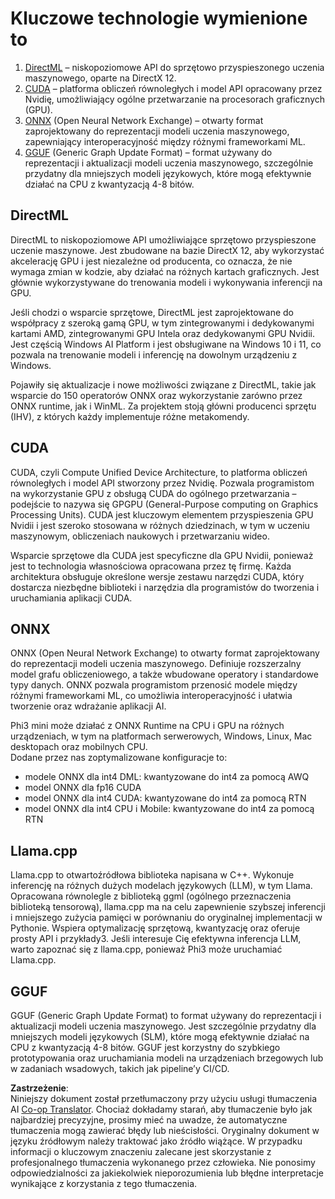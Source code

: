 <!--
CO_OP_TRANSLATOR_METADATA:
{
  "original_hash": "9841486ba4cf2590fabe609b925b00eb",
  "translation_date": "2025-07-16T18:44:03+00:00",
  "source_file": "md/01.Introduction/01/01.Understandingtech.md",
  "language_code": "pl"
}
-->
# Kluczowe technologie wymienione to

1. [DirectML](https://learn.microsoft.com/windows/ai/directml/dml?WT.mc_id=aiml-138114-kinfeylo) – niskopoziomowe API do sprzętowo przyspieszonego uczenia maszynowego, oparte na DirectX 12.
2. [CUDA](https://blogs.nvidia.com/blog/what-is-cuda-2/) – platforma obliczeń równoległych i model API opracowany przez Nvidię, umożliwiający ogólne przetwarzanie na procesorach graficznych (GPU).
3. [ONNX](https://onnx.ai/) (Open Neural Network Exchange) – otwarty format zaprojektowany do reprezentacji modeli uczenia maszynowego, zapewniający interoperacyjność między różnymi frameworkami ML.
4. [GGUF](https://github.com/ggerganov/ggml/blob/master/docs/gguf.md) (Generic Graph Update Format) – format używany do reprezentacji i aktualizacji modeli uczenia maszynowego, szczególnie przydatny dla mniejszych modeli językowych, które mogą efektywnie działać na CPU z kwantyzacją 4-8 bitów.

## DirectML

DirectML to niskopoziomowe API umożliwiające sprzętowo przyspieszone uczenie maszynowe. Jest zbudowane na bazie DirectX 12, aby wykorzystać akcelerację GPU i jest niezależne od producenta, co oznacza, że nie wymaga zmian w kodzie, aby działać na różnych kartach graficznych. Jest głównie wykorzystywane do trenowania modeli i wykonywania inferencji na GPU.

Jeśli chodzi o wsparcie sprzętowe, DirectML jest zaprojektowane do współpracy z szeroką gamą GPU, w tym zintegrowanymi i dedykowanymi kartami AMD, zintegrowanymi GPU Intela oraz dedykowanymi GPU Nvidii. Jest częścią Windows AI Platform i jest obsługiwane na Windows 10 i 11, co pozwala na trenowanie modeli i inferencję na dowolnym urządzeniu z Windows.

Pojawiły się aktualizacje i nowe możliwości związane z DirectML, takie jak wsparcie do 150 operatorów ONNX oraz wykorzystanie zarówno przez ONNX runtime, jak i WinML. Za projektem stoją główni producenci sprzętu (IHV), z których każdy implementuje różne metakomendy.

## CUDA

CUDA, czyli Compute Unified Device Architecture, to platforma obliczeń równoległych i model API stworzony przez Nvidię. Pozwala programistom na wykorzystanie GPU z obsługą CUDA do ogólnego przetwarzania – podejście to nazywa się GPGPU (General-Purpose computing on Graphics Processing Units). CUDA jest kluczowym elementem przyspieszenia GPU Nvidii i jest szeroko stosowana w różnych dziedzinach, w tym w uczeniu maszynowym, obliczeniach naukowych i przetwarzaniu wideo.

Wsparcie sprzętowe dla CUDA jest specyficzne dla GPU Nvidii, ponieważ jest to technologia własnościowa opracowana przez tę firmę. Każda architektura obsługuje określone wersje zestawu narzędzi CUDA, który dostarcza niezbędne biblioteki i narzędzia dla programistów do tworzenia i uruchamiania aplikacji CUDA.

## ONNX

ONNX (Open Neural Network Exchange) to otwarty format zaprojektowany do reprezentacji modeli uczenia maszynowego. Definiuje rozszerzalny model grafu obliczeniowego, a także wbudowane operatory i standardowe typy danych. ONNX pozwala programistom przenosić modele między różnymi frameworkami ML, co umożliwia interoperacyjność i ułatwia tworzenie oraz wdrażanie aplikacji AI.

Phi3 mini może działać z ONNX Runtime na CPU i GPU na różnych urządzeniach, w tym na platformach serwerowych, Windows, Linux, Mac desktopach oraz mobilnych CPU.  
Dodane przez nas zoptymalizowane konfiguracje to:

- modele ONNX dla int4 DML: kwantyzowane do int4 za pomocą AWQ  
- model ONNX dla fp16 CUDA  
- model ONNX dla int4 CUDA: kwantyzowane do int4 za pomocą RTN  
- model ONNX dla int4 CPU i Mobile: kwantyzowane do int4 za pomocą RTN  

## Llama.cpp

Llama.cpp to otwartoźródłowa biblioteka napisana w C++. Wykonuje inferencję na różnych dużych modelach językowych (LLM), w tym Llama. Opracowana równolegle z biblioteką ggml (ogólnego przeznaczenia biblioteką tensorową), llama.cpp ma na celu zapewnienie szybszej inferencji i mniejszego zużycia pamięci w porównaniu do oryginalnej implementacji w Pythonie. Wspiera optymalizację sprzętową, kwantyzację oraz oferuje prosty API i przykłady3. Jeśli interesuje Cię efektywna inferencja LLM, warto zapoznać się z llama.cpp, ponieważ Phi3 może uruchamiać Llama.cpp.

## GGUF

GGUF (Generic Graph Update Format) to format używany do reprezentacji i aktualizacji modeli uczenia maszynowego. Jest szczególnie przydatny dla mniejszych modeli językowych (SLM), które mogą efektywnie działać na CPU z kwantyzacją 4-8 bitów. GGUF jest korzystny do szybkiego prototypowania oraz uruchamiania modeli na urządzeniach brzegowych lub w zadaniach wsadowych, takich jak pipeline’y CI/CD.

**Zastrzeżenie**:  
Niniejszy dokument został przetłumaczony przy użyciu usługi tłumaczenia AI [Co-op Translator](https://github.com/Azure/co-op-translator). Chociaż dokładamy starań, aby tłumaczenie było jak najbardziej precyzyjne, prosimy mieć na uwadze, że automatyczne tłumaczenia mogą zawierać błędy lub nieścisłości. Oryginalny dokument w języku źródłowym należy traktować jako źródło wiążące. W przypadku informacji o kluczowym znaczeniu zalecane jest skorzystanie z profesjonalnego tłumaczenia wykonanego przez człowieka. Nie ponosimy odpowiedzialności za jakiekolwiek nieporozumienia lub błędne interpretacje wynikające z korzystania z tego tłumaczenia.